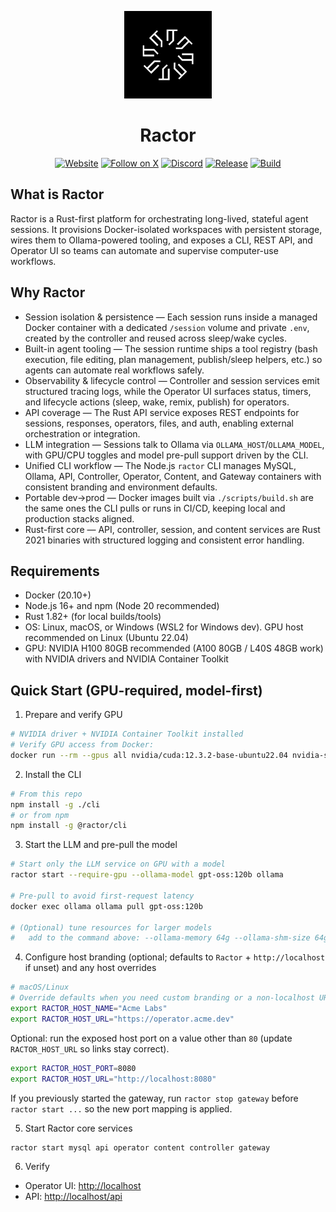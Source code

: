 <p align="center">
  <img src="assets/logo.png" alt="Ractor logo" width="140" />
</p>
<h1 align="center">Ractor</h1>

<p align="center">
  <a href="https://ractorlabs.com/"><img src="https://img.shields.io/badge/website-ractorlabs.com-0A66C2?logo=google-chrome&logoColor=white" alt="Website" /></a>
  <a href="https://x.com/ractorlabs"><img src="https://img.shields.io/badge/Follow-@ractorlabs-000000?logo=x&logoColor=white" alt="Follow on X" /></a>
  <a href="https://discord.gg/jTpP6PgZtt"><img src="https://img.shields.io/badge/Discord-join-5865F2?logo=discord&logoColor=white" alt="Discord" /></a>
  <a href="https://github.com/Ractorlabs/ractor/releases"><img src="https://img.shields.io/github/v/release/Ractorlabs/ractor?display_name=tag&sort=semver" alt="Release" /></a>
  <a href="https://github.com/Ractorlabs/ractor/actions/workflows/build.yml"><img src="https://github.com/Ractorlabs/ractor/actions/workflows/build.yml/badge.svg" alt="Build" /></a>

</p>

## What is Ractor

Ractor is a Rust-first platform for orchestrating long-lived, stateful agent sessions. It provisions Docker-isolated workspaces with persistent storage, wires them to Ollama-powered tooling, and exposes a CLI, REST API, and Operator UI so teams can automate and supervise computer-use workflows.

## Why Ractor

- Session isolation & persistence — Each session runs inside a managed Docker container with a dedicated `/session` volume and private `.env`, created by the controller and reused across sleep/wake cycles.
- Built-in agent tooling — The session runtime ships a tool registry (bash execution, file editing, plan management, publish/sleep helpers, etc.) so agents can automate real workflows safely.
- Observability & lifecycle control — Controller and session services emit structured tracing logs, while the Operator UI surfaces status, timers, and lifecycle actions (sleep, wake, remix, publish) for operators.
- API coverage — The Rust API service exposes REST endpoints for sessions, responses, operators, files, and auth, enabling external orchestration or integration.
- LLM integration — Sessions talk to Ollama via `OLLAMA_HOST`/`OLLAMA_MODEL`, with GPU/CPU toggles and model pre-pull support driven by the CLI.
- Unified CLI workflow — The Node.js `ractor` CLI manages MySQL, Ollama, API, Controller, Operator, Content, and Gateway containers with consistent branding and environment defaults.
- Portable dev→prod — Docker images built via `./scripts/build.sh` are the same ones the CLI pulls or runs in CI/CD, keeping local and production stacks aligned.
- Rust-first core — API, controller, session, and content services are Rust 2021 binaries with structured logging and consistent error handling.

## Requirements

- Docker (20.10+)
- Node.js 16+ and npm (Node 20 recommended)
- Rust 1.82+ (for local builds/tools)
- OS: Linux, macOS, or Windows (WSL2 for Windows dev). GPU host recommended on Linux (Ubuntu 22.04)
- GPU: NVIDIA H100 80GB recommended (A100 80GB / L40S 48GB work) with NVIDIA drivers and NVIDIA Container Toolkit

## Quick Start (GPU-required, model-first)

1) Prepare and verify GPU

```bash
# NVIDIA driver + NVIDIA Container Toolkit installed
# Verify GPU access from Docker:
docker run --rm --gpus all nvidia/cuda:12.3.2-base-ubuntu22.04 nvidia-smi
```

2) Install the CLI

```bash
# From this repo
npm install -g ./cli
# or from npm
npm install -g @ractor/cli
```

3) Start the LLM and pre-pull the model

```bash
# Start only the LLM service on GPU with a model
ractor start --require-gpu --ollama-model gpt-oss:120b ollama

# Pre-pull to avoid first-request latency
docker exec ollama ollama pull gpt-oss:120b

# (Optional) tune resources for larger models
#   add to the command above: --ollama-memory 64g --ollama-shm-size 64g --ollama-context-length 131072
```

4) Configure host branding (optional; defaults to `Ractor` + `http://localhost` if unset) and any host overrides

```bash
# macOS/Linux
# Override defaults when you need custom branding or a non-localhost URL
export RACTOR_HOST_NAME="Acme Labs"
export RACTOR_HOST_URL="https://operator.acme.dev"
```

Optional: run the exposed host port on a value other than `80` (update `RACTOR_HOST_URL` so links stay correct).

```bash
export RACTOR_HOST_PORT=8080
export RACTOR_HOST_URL="http://localhost:8080"
```

If you previously started the gateway, run `ractor stop gateway` before `ractor start ...` so the new port mapping is applied.

5) Start Ractor core services

```bash
ractor start mysql api operator content controller gateway
```

6) Verify

- Operator UI: <http://localhost>
- API:  <http://localhost/api>
